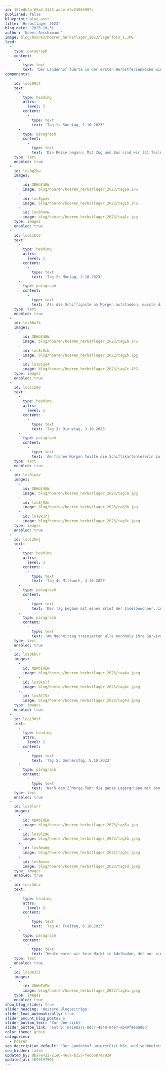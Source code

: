 ```yaml
---
id: 152edb4b-85a4-41f5-ae4e-d9c24904997c
published: false
blueprint: blog_post
title: 'Herbstlager 2023'
blog_date: '2023-10-31'
author: 'Noemi Aeschimann'
image: blog/hoeren/hoeren_herbstlager_2023/lagerfoto_1.JPG
lead:
  -
    type: paragraph
    content:
      -
        type: text
        text: 'Der Landenhof führte in der ersten Herbstferienwoche wieder ein freiwilliges Lager für Schülerinnen und Schüler der Schwerhörigenschule durch. Es hatten wie in den vergangenen Jahren aber auch schwerhörige Kinder und Jugendliche aus der Regelschule die Gelegenheit, von diesem Angebot zu profitieren und mit anderen schwerhörigen Kindern und Jugendlichen ein tolles Ferienlager in Adelboden zu erleben.'
components:
  -
    id: loqi095t
    text:
      -
        type: heading
        attrs:
          level: 3
        content:
          -
            type: text
            text: 'Tag 1: Sonntag, 1.10.2023'
      -
        type: paragraph
        content:
          -
            type: text
            text: 'Die Reise begann: Mit Zug und Bus sind wir (31 Teilnehmende und 13 Leitende) zum Lagerhaus im schönen Adelboden gefahren. Wir haben die Koffer ausgepackt und das Haus erkundigt. Mit Kennenlernspielen vor dem Haus stimmten wir in das Lagerfeeling ein. Für das Abendessen durften sich die Kinder und Jugendliche schön bekleiden und sich von der Schiffscrew, der Lagerleitung mit einem Drei-Gang-Menü bedienen lassen. Auf diesem Kreuzfahrschiff stellt sich die Crew vor: der Kapitän, die Matrosinnen, die Schiffsmechanikerinnen, der Bademeister, die Schiffsärztin, die Navigatorin und das Küchenteam. Die Schiffsgäste (Kinder und Jugendliche) waren von dem Essen begeistert. Die Stimmung war gut und die Gäste freuen sich auf die bevorstehenden Tage der Kreuzfahrt.'
    type: text
    enabled: true
  -
    id: los8g2hw
    images:
      -
        id: XBWbIdEW
        image: blog/hoeren/hoeren_herbstlager_2023/tag1a.JPG
      -
        id: los8gpav
        image: blog/hoeren/hoeren_herbstlager_2023/tag1b.JPG
      -
        id: los8h4mw
        image: blog/hoeren/hoeren_herbstlager_2023/tag1c.jpg
    type: images
    enabled: true
  -
    id: loqi1bo0
    text:
      -
        type: heading
        attrs:
          level: 3
        content:
          -
            type: text
            text: 'Tag 2: Montag, 2.10.2023'
      -
        type: paragraph
        content:
          -
            type: text
            text: 'Als die Schiffsgäste am Morgen aufstanden, musste die Crew mitteilen, dass das Schiff leider technische Störungen hatte und auf einer einsamen Insel gestrandet ist. Ab jetzt heisst es Survival. Mit dem Proviant vom Schiff gab es ein Frühstück, damit nachher alle gestärkt für das Erkunden der Insel waren. Die Gruppe wurde aufgeteilt: einige gingen ganz hoch und weit wandern, andere gingen mit Trottis los und die weiteren machten sich in einer kleinen Wanderung über die Umgebung auskünftig. Die Gruppe der grossen Wanderung hat Pilze gefunden, Wasser gefiltert und sich Überblick über die Insel verschaffen. Auf der kleinen Wanderung konnte eine weitere Gruppe ein riesengrossen Vogelnest entdecken. Was da wohl drin ist? Beim Trottifahren brauchte es viel Konzentration und Orientierung, um Wege der Insel zu erkunden. Mit Fotos wurden Indizien, die fürs Überleben auf der Insel wichtig sind, festgehalten. Nach einem vollen Tag kamen viele erschöpft aufs gestrandete Schiff zurück, um sich am Essen aus den Vorräten zu stärken. Nach einem Survival-Postenlauf machten wir alle Schotten dicht und begaben uns in unsere Kajüten.'
    type: text
    enabled: true
  -
    id: los8hnf4
    images:
      -
        id: XBWbIdEW
        image: blog/hoeren/hoeren_herbstlager_2023/tag2a.JPG
      -
        id: los8i0cb
        image: blog/hoeren/hoeren_herbstlager_2023/tag2b.jpg
      -
        id: los8igu4
        image: blog/hoeren/hoeren_herbstlager_2023/tag2c.JPG
    type: images
    enabled: true
  -
    id: loqi1z90
    text:
      -
        type: heading
        attrs:
          level: 3
        content:
          -
            type: text
            text: 'Tag 3: Dienstag, 3.10.2023'
      -
        type: paragraph
        content:
          -
            type: text
            text: 'Am frühen Morgen teilte die Schiffskartenleserin in einer Nachricht mit, dass sie drei Landkarten-Entwürfe skizziert hat. Die Schiffsgäste haben den Auftrag, die Insel weiterhin zu erkunden, um eine vollständige Karte zu erstellen. Um möglichst bald Hilfe zu holen, wurden die Schiffsgäste in zwei Gruppen eingeteilt: die Jüngeren und die Älteren. Die Jüngeren gingen klettern, um von einem Berg ein SOS zu senden. Die meisten kletterten bis zum höchsten Punkt. Die anderen durften, währenddessen Fussball spielen und auf einem Baum namens „Coop“ nach Zwischenverpflegung suchen. Nach dem Mittagessen konnten die Jüngeren sich am Nachmittag auch sportlich beschäftigen. Beim Klettern mit den Älteren am Nachmittag, haben einige ihre Höhenangst überwunden. Auch sie erreichten den Gipfel und konnten so für Hilfe auf der verlassenen Insel zu suchen. Wegen dem stürmischen Wetter mussten wir uns am Abend alle wieder ins Schiffwrack begeben und haben einen gemütlichen Filmabend genossen.'
    type: text
    enabled: true
  -
    id: los8iwav
    images:
      -
        id: XBWbIdEW
        image: blog/hoeren/hoeren_herbstlager_2023/tag3a.jpg
      -
        id: los8j92n
        image: blog/hoeren/hoeren_herbstlager_2023/tag3b.jpg
      -
        id: los8k3rj
        image: blog/hoeren/hoeren_herbstlager_2023/tag3c.jpeg
    type: images
    enabled: true
  -
    id: loqi2hmj
    text:
      -
        type: heading
        attrs:
          level: 3
        content:
          -
            type: text
            text: 'Tag 4: Mittwoch, 4.10.2023'
      -
        type: paragraph
        content:
          -
            type: text
            text: 'Der Tag begann mit einem Brief der Inselbewohner. In dieser Nachricht schlugen sie einen Tauschhandel vor: Edelsteine gegen Früchte. Weil das Essen auf dem Schiff knapp wurde, zog die ganze Besatzung los, um Edelsteine zu sammeln. Diese konnten wir bei einem Geländespiel beim Sportplatz in Adelboden gewinnen. Aber Piraten (die Leiter) versuchten uns die Edelsteine wegzunehmen. Damit wir uns fürs Erkämpfen der Edelsteine stärken konnten, sorgte das Küchenteam für ein feines Mittagessen mit gegrilltem Fleisch und Gemüse.'
      -
        type: paragraph
        content:
          -
            type: text
            text: 'Am Nachmittag trainierten alle nochmals ihre Survival-Fähigkeiten bei Spiel, Spass und Sport. Für das Abendessen war der Essensvorrat so knapp wie noch nie. Mit dem übriggebliebenen Käse gab es ein Fondue. Beim Abendprogramm konnten die erkämpften Edelsteine gegen exotische Früchte getauscht werden. Voller Freude kreierten fünf Gruppen damit essbare Kunstwerke. Am Schluss das wurde das schönste Frucht-Kunstwerk von der Jury ausgewählt.'
    type: text
    enabled: true
  -
    id: los8khvr
    images:
      -
        id: XBWbIdEW
        image: blog/hoeren/hoeren_herbstlager_2023/tag4a.jpeg
      -
        id: los8kslf
        image: blog/hoeren/hoeren_herbstlager_2023/tag4c.jpeg
      -
        id: los8l75z
        image: blog/hoeren/hoeren_herbstlager_2023/tag4d.jpeg
    type: images
    enabled: true
  -
    id: loqi30tf
    text:
      -
        type: heading
        attrs:
          level: 3
        content:
          -
            type: text
            text: 'Tag 5: Donnerstag, 5.10.2023'
      -
        type: paragraph
        content:
          -
            type: text
            text: 'Nach dem Z’Morge fuhr die ganze Lagergruppe mit den Bussen zum Seilpark. Dort konnten sich alle austoben. Es gab verschiedene Bahnen, bei denen man schnell und hochfliegen konnte. Das höchste Seil war 50 Meter über dem Boden. Wir hatten grossen Spass und konnten den ganzen Morgen nutzen, um die Bahnen zu wiederholen. Nach einem stärkenden Mittagessen im Lagerhaus konnten wir Postkarten für unsere Familien basteln und ihnen Grüsse aus Adelboden, der Insel, schicken. Bis zum Abend durften die Kinder und Jugendlichen den Nachmittag frei gestalten. Einige bastelten mit viel Mühe und Kreativität weiter: kleine Boote, Schatztruhen usw. Andere gingen nochmals Fussballspielen oder suchten in der Umgebung nach Süssigkeiten. Von den vielen Abenteuern, die wir erlebt haben, hatten alle einen grossen Hunger. Zum Znacht gab es leckere Hamburger mit Pommes. Danach haben wir uns in der Disco amüsiert. Nach vielem Tanzen und Singen gingen alle müde ins Bett.'
    type: text
    enabled: true
  -
    id: los8lnn7
    images:
      -
        id: XBWbIdEW
        image: blog/hoeren/hoeren_herbstlager_2023/tag5a.jpg
      -
        id: los8lz96
        image: blog/hoeren/hoeren_herbstlager_2023/tag5b.jpeg
      -
        id: los8ma0q
        image: blog/hoeren/hoeren_herbstlager_2023/tag5c.jpeg
      -
        id: los8mncm
        image: blog/hoeren/hoeren_herbstlager_2023/tag5d.jpeg
    type: images
    enabled: true
  -
    id: loqi3dcv
    text:
      -
        type: heading
        attrs:
          level: 3
        content:
          -
            type: text
            text: 'Tag 6: Freitag, 6.10.2023'
      -
        type: paragraph
        content:
          -
            type: text
            text: "Heute waren wir beim Markt in Adelboden, der nur einmal im Jahr stattfindet. Manche kauften sich Seife, Schmuck, Spielsachen, Kleidung oder Süsses. Wieder im Lagerhaus angekommen, zauberte uns die Küche mit den Essensreste ein feines Mittagessen. Kurz vor 14:00 Uhr gingen wir ins Hallenbad nach Frutigen. Der Whirlpool war super und viele, genossen das Sprudelbad. Mit kreisförmigen Schwimmmatten haben einige im Wasser gespielt und andere spielten Wasservolley oder Schweinchen in der Mitte. Nach dem Schwimmen teilte uns der Kapitän teilte mit, dass ein anderes Schiff uns gesichtet hat und uns helfen kann. Die Reparaturen an unserem Schiff waren erfolgreich und das Loslegen bald wieder möglich! \_So gab es am letzten Abend auf der Insel eine Diashow voller Erinnerungen an die Abenteuer dieser Woche. Dazu gab es Crêpes und die Schiffscrew beendete den Abend mit der Rangverkündigung der Survival-Aufträge und Wettkämpfe der vergangenen Tage. Am nächsten Morgen stand die Heimreise bevor und das Schiff cruiste, heimwärts zu. Somit endete eine schöne und erlebnisreiche Woche, welche wir nicht vergessen werden."
    type: text
    enabled: true
  -
    id: los8n35i
    images:
      -
        id: XBWbIdEW
        image: blog/hoeren/hoeren_herbstlager_2023/tag6a.jpeg
    type: images
    enabled: true
show_blog_slider: true
slider_heading: 'Weitere Blogbeiträge'
slider_load_automatically: true
slider_amount_blog_posts: 6
slider_button_text: 'Zur Übersicht'
slider_button_link: 'entry::8e1e8a71-0dc7-4248-84e7-ab40f4e0a88d'
color_theme: green
categories:
  - hoeren
seo_description_default: 'Der Landenhof unterstützt hör- und sehbeeinträchtigte Kinder & Jugendliche in ihrem selbstbestimmten Leben durch Förderung ihrer Fähigkeiten & Entwicklung'
seo_hidden: false
updated_by: dba7e432-21e6-46ca-b155-fec6087e7924
updated_at: 1699597901
---
```

